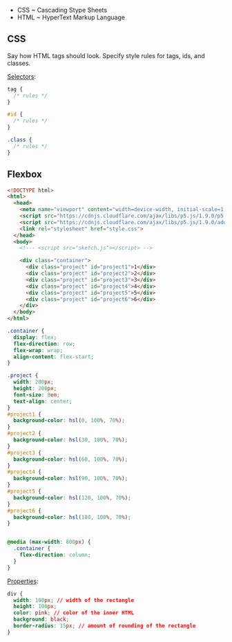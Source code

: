 - CSS ~ Cascading Stype Sheets
- HTML ~ HyperText Markup Language



## CSS

Say how HTML tags should look. Specify style rules for tags, ids, and classes.



[Selectors](https://www.w3schools.com/cssref/css_selectors.php):

```css
tag {
  /* rules */
}

#id {
  /* rules */
}

.class {
  /* rules */
}
```


## Flexbox

```html
<!DOCTYPE html>
<html>
  <head>
    <meta name="viewport" content="width=device-width, initial-scale=1.0">
    <script src="https://cdnjs.cloudflare.com/ajax/libs/p5.js/1.9.0/p5.js"></script>
    <script src="https://cdnjs.cloudflare.com/ajax/libs/p5.js/1.9.0/addons/p5.sound.min.js"></script>
    <link rel="stylesheet" href="style.css">
  </head>
  <body>
    <!--- <script src="sketch.js"></script> -->

    <div class="container">
      <div class="project" id="project1">1</div>
      <div class="project" id="project2">2</div>
      <div class="project" id="project3">3</div>
      <div class="project" id="project4">4</div>
      <div class="project" id="project5">5</div>
      <div class="project" id="project6">6</div>
    </div>
  </body>
</html>
```

```css
.container {
  display: flex;
  flex-direction: row;
  flex-wrap: wrap;
  align-content: flex-start;
}

.project {
  width: 200px;
  height: 200px; 
  font-size: 8em;
  text-align: center;
}
#project1 {
  background-color: hsl(0, 100%, 70%);
}
#project2 {
  background-color: hsl(30, 100%, 70%);
}
#project3 {
  background-color: hsl(60, 100%, 70%);
}
#project4 {
  background-color: hsl(90, 100%, 70%);
}
#project5 {
  background-color: hsl(120, 100%, 70%);
}
#project6 {
  background-color: hsl(180, 100%, 70%);
}


@media (max-width: 800px) {
  .container {
    flex-direction: column;
  }
}
```


[Properties](https://www.w3schools.com/cssref/index.php):

```css
div {
  width: 100px; // width of the rectangle
  height: 100px;
  color: pink; // color of the inner HTML
  background: black;
  border-radius: 15px; // amount of rounding of the rectangle
}
```

